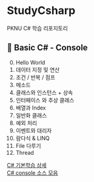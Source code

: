 # StudyCsharp
PKNU C# 학습 리포지토리

## 📘 Basic C# - Console

0. Hello World
1. 데이터 지정 및 연산
2. 조건 / 반복 / 점프
3. 메소드
4. 클래스와 인스턴스 + 상속
5. 인터페이스 와 추상 클래스
6. 배열과 Index
7. 일반화 클래스
8. 예외 처리
9. 이벤트와 대리자
10. 람다식 & LINQ
11. File 다루기
12. Thread

[C# 기본학습 상세](https://github.com/kg4543/StudyCsharp21/blob/main/Console/README.md) <br>
[C# console 소스 모음](https://github.com/kg4543/StudyCsharp21/tree/main/Console)
